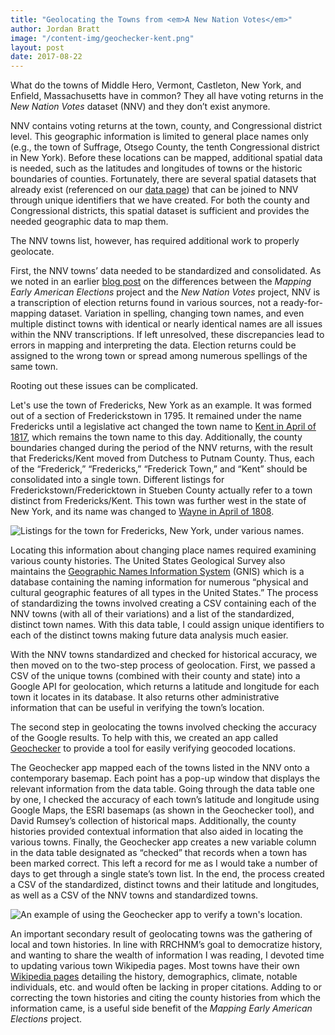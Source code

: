 ```yaml
---
title: "Geolocating the Towns from <em>A New Nation Votes</em>"
author: Jordan Bratt
image: "/content-img/geochecker-kent.png"
layout: post
date: 2017-08-22
---
```


What do the towns of Middle Hero, Vermont, Castleton, New York, and
Enfield, Massachusetts have in common? They all have voting returns in
the *New Nation Votes* dataset (NNV) and they don’t exist anymore.

NNV contains voting returns at the town, county, and Congressional
district level. This geographic information is limited to general place
names only (e.g., the town of Suffrage, Otsego County, the tenth
Congressional district in New York). Before these locations can be
mapped, additional spatial data is needed, such as the latitudes and
longitudes of towns or the historic boundaries of counties. Fortunately,
there are several spatial datasets that already exist (referenced on our
[data page](/data/)) that can be joined to NNV through unique identifiers that
we have created. For both the county and Congressional districts, this
spatial dataset is sufficient and provides the needed geographic data to
map them.

The NNV towns list, however, has required additional work to properly
geolocate.

First, the NNV towns’ data needed to be standardized and consolidated.
As we noted in an earlier [blog post]({{site.url}}/blog/2017/04/19/differences-with-nnv.html) on the differences between the
*Mapping Early American Elections* project and the *New Nation Votes*
project, NNV is a transcription of election returns found in various
sources, not a ready-for-mapping dataset. Variation in spelling,
changing town names, and even multiple distinct towns with identical or
nearly identical names are all issues within the NNV transcriptions. If
left unresolved, these discrepancies lead to errors in mapping and
interpreting the data. Election returns could be assigned to the wrong
town or spread among numerous spellings of the same town.

Rooting out these issues can be complicated.

Let's use the town of Fredericks, New York as an example. It was formed
out of a section of Frederickstown in 1795. It remained under the name
Fredericks until a legislative act changed the town name to [Kent in
April of 1817](https://archive.org/stream/historyofputnamc00pell#page/674/mode/2up), which remains the town name to this day. Additionally,
the county boundaries changed during the period of the NNV returns, with
the result that Fredericks/Kent moved from Dutchess to Putnam County.
Thus, each of the “Frederick,” “Fredericks,” “Frederick Town,” and
“Kent” should be consolidated into a single town. Different listings for
Frederickstown/Fredericktown in Stueben County actually refer to a town
distinct from Fredericks/Kent. This town was further west in the state
of New York, and its name was changed to [Wayne in April of 1808](https://archive.org/stream/historyofsteuben00clay#page/428/mode/2up).

![Listings for the town for Fredericks, New York, under various names.]({{site.url}}/content-img/frederick-ny.png)

Locating this information about changing place names required examining
various county histories. The United States Geological Survey also
maintains the [Geographic Names Information System](https://geonames.usgs.gov/domestic/index.html) (GNIS) which is a
database containing the naming information for numerous “physical and
cultural geographic features of all types in the United States.” The
process of standardizing the towns involved creating a CSV containing
each of the NNV towns (with all of their variations) and a list of the
standardized, distinct town names. With this data table, I could assign
unique identifiers to each of the distinct towns making future data
analysis much easier.

With the NNV towns standardized and checked for historical accuracy, we
then moved on to the two-step process of geolocation. First, we passed a
CSV of the unique towns (combined with their county and state) into a
Google API for geolocation, which returns a latitude and longitude for
each town it locates in its database. It also returns other
administrative information that can be useful in verifying the town’s
location.

The second step in geolocating the towns involved checking the accuracy
of the Google results. To help with this, we created an app called
[Geochecker](https://github.com/lmullen/geochecker) to provide a tool for easily verifying geocoded locations.

The Geochecker app mapped each of the towns listed in the NNV onto a 
contemporary basemap. Each point has a pop-up window that displays the relevant 
information from the data table. Going through the data table one by one, I 
checked the accuracy of each town’s latitude and longitude using Google Maps, 
the ESRI basemaps (as shown in the Geochecker tool), and David Rumsey’s 
collection of historical maps. Additionally, the county histories provided 
contextual information that also aided in locating the various towns. Finally, 
the Geochecker app creates a new variable column in the data table designated 
as “checked” that records when a town has been marked correct. This left a 
record for me as I would take a number of days to get through a single state’s 
town list. In the end, the process created a CSV of the standardized, distinct 
towns and their latitude and longitudes, as well as a CSV of the NNV towns and 
standardized towns.

![An example of using the Geochecker app to verify a town's location.]({{site.url}}/content-img/geochecker-kent.png)

An important secondary result of geolocating towns was the gathering of
local and town histories. In line with RRCHNM’s goal to democratize
history, and wanting to share the wealth of information I was reading, I
devoted time to updating various town Wikipedia pages. Most towns have
their own [Wikipedia pages](https://en.wikipedia.org/wiki/Vienna,_New_York) detailing the history, demographics,
climate, notable individuals, etc. and would often be lacking in proper
citations. Adding to or correcting the town histories and citing the
county histories from which the information came, is a useful side benefit of the *Mapping Early American Elections* project.
